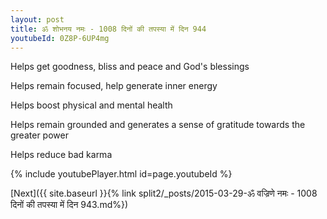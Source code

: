 ```yaml
---
layout: post
title: ॐ शोभनय नमः - 1008 दिनों की तपस्या में दिन 944
youtubeId: 0Z8P-6UP4mg
---
```

 
 
Helps get goodness, bliss and peace and God's blessings
 
Helps remain focused, help generate inner energy 
 
Helps boost physical and mental health 
 
Helps remain grounded and generates a sense of gratitude towards the greater power 
 
Helps reduce bad karma
 
 
 
 


{% include youtubePlayer.html id=page.youtubeId %}
 
[Next]({{ site.baseurl }}{% link  split2/_posts/2015-03-29-ॐ वज्रिणे नमः - 1008 दिनों की तपस्या में दिन 943.md%})
 
